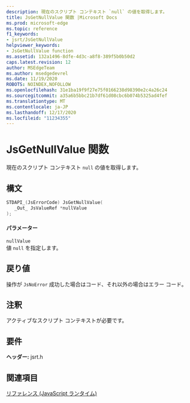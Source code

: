 ```yaml
---
description: 現在のスクリプト コンテキスト `null` の値を取得します。
title: JsGetNullValue 関数 |Microsoft Docs
ms.prod: microsoft-edge
ms.topic: reference
f1_keywords:
- jsrt/JsGetNullValue
helpviewer_keywords:
- JsGetNullValue function
ms.assetid: 132a1496-8dfe-4d3c-a8f8-389f5b0b50d2
caps.latest.revision: 12
author: MSEdgeTeam
ms.author: msedgedevrel
ms.date: 11/19/2020
ROBOTS: NOINDEX,NOFOLLOW
ms.openlocfilehash: 31e1ba19f9f27e75f0166238d98390e2c4a26c24
ms.sourcegitcommit: a35a6b5bbc21b7df61d08cbc6b074b5325ad4fef
ms.translationtype: MT
ms.contentlocale: ja-JP
ms.lasthandoff: 12/17/2020
ms.locfileid: "11234355"
---
```

# JsGetNullValue 関数

現在のスクリプト コンテキスト `null` の値を取得します。  
  
## 構文  
  
```cpp  
STDAPI_(JsErrorCode) JsGetNullValue(  
   _Out_ JsValueRef *nullValue  
);  
```  
  
#### パラメーター  
 `nullValue`  
 値 `null` を指定します。  
  
## 戻り値  
 操作が `JsNoError` 成功した場合はコード、それ以外の場合はエラー コード。  
  
## 注釈  
 アクティブなスクリプト コンテキストが必要です。  
  
## 要件  
 **ヘッダー:** jsrt.h  
  
## 関連項目  
 [リファレンス (JavaScript ランタイム)](../chakra-hosting/reference-javascript-runtime.md)
